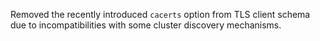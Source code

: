 Removed the recently introduced `cacerts` option from TLS client schema due to incompatibilities with some cluster discovery mechanisms.
